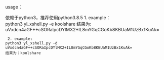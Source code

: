 
usage：

依赖于python3，推荐使用python3.8.5
     1. example：  
    python3 yl_xshell.py -e koolshare
    结果为: uVxdcn4aGF++cSORaIpcDYlMX2+IL8mYGqCGoKb8KBUaM1UzBx1KuAk=

     2. example:   
    python3 yl_xshell.py -d uVxdcn4aGF++cSORaIpcDYlMX2+IL8mYGqCGoKb8KBUaM1UzBx1KuAk=
    结果为：koolshare

